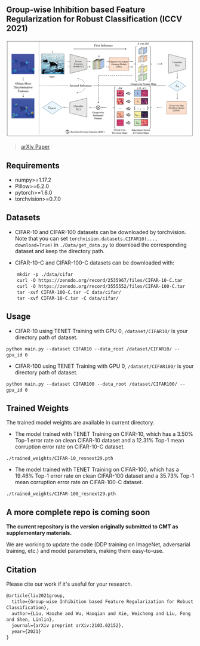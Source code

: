 ## Group-wise Inhibition based Feature Regularization for Robust Classification (ICCV 2021)
![](./pic/ppl.png)
> [arXiv Paper](https://arxiv.org/abs/2103.02152)

## Requirements
*   numpy>=1.17.2
*   Pillow>=6.2.0
*   pytorch>=1.6.0
*   torchvision>=0.7.0


## Datasets
* CIFAR-10 and CIFAR-100 datasets can be downloaded by torchvision. Note that you can set
`torchvision.datasets.CIFAR10(..., download=True)` in `./Data/get_data.py` to download the corresponding dataset and keep the directory path.

* CIFAR-10-C and CIFAR-100-C datasets can be downloaded with:
```
    mkdir -p ./data/cifar
    curl -O https://zenodo.org/record/2535967/files/CIFAR-10-C.tar
    curl -O https://zenodo.org/record/3555552/files/CIFAR-100-C.tar
    tar -xvf CIFAR-100-C.tar -C data/cifar/
    tar -xvf CIFAR-10-C.tar -C data/cifar/
```
## Usage
* CIFAR-10 using TENET Training with GPU 0, `/dataset/CIFAR10/` is your directory path of dataset.
```
python main.py --dataset CIFAR10 --data_root /dataset/CIFAR10/ --gpu_id 0
```

* CIFAR-100 using TENET Training with GPU 0, `/dataset/CIFAR100/` is your directory path of dataset.
```
python main.py --dataset CIFAR100 --data_root /dataset/CIFAR100/ --gpu_id 0
```

## Trained Weights
The trained model weights are available in current directory.
* The model trained with TENET Training on CIFAR-10, which has a 3.50% Top-1 error rate on clean CIFAR-10 dataset and a 12.31% Top-1 mean corruption error rate on CIFAR-10-C dataset.
```
./trained_weights/CIFAR-10_resnext29.pth
```
* The model trained with TENET Training on CIFAR-100, which has a 19.46% Top-1 error rate on clean CIFAR-100 dataset and a 35.73% Top-1 mean corruption error rate on CIFAR-100-C dataset.
```
./trained_weights/CIFAR-100_resnext29.pth
```


## A more complete repo is coming soon
**The current repository is the version originally submitted to CMT as supplementary materials.**

We are working to update the code (DDP training on ImageNet, adversarial training, etc.) and model parameters, making them easy-to-use.

## Citation
Please cite our work if it's useful for your research.
```
@article{liu2021group,
  title={Group-wise Inhibition based Feature Regularization for Robust Classification},
  author={Liu, Haozhe and Wu, Haoqian and Xie, Weicheng and Liu, Feng and Shen, Linlin},
  journal={arXiv preprint arXiv:2103.02152},
  year={2021}
}
```
